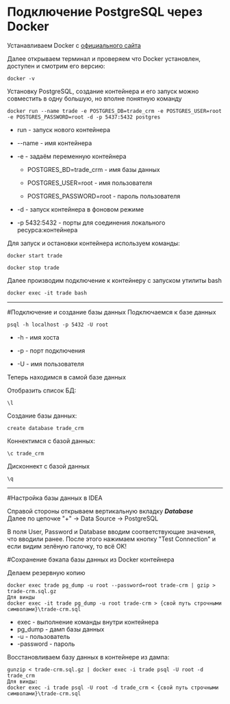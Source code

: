# Подключение PostgreSQL через Docker

Устанавливаем Docker с [официального сайта](https://docs.docker.com/get-docker/) 

Далее открываем терминал и проверяем что Docker установлен, доступен и смотрим его версию: 
```
docker -v
```

Установку PostgreSQL, создание контейнера и его запуск можно совместить в одну большую, но вполне понятную команду
```
docker run --name trade -e POSTGRES_DB=trade_crm -e POSTGRES_USER=root -e POSTGRES_PASSWORD=root -d -p 5437:5432 postgres
```

- run - запуск нового контейнера

- --name - имя контейнера

- -e - задаём переменную контейнера

    - POSTGRES_BD=trade_crm - имя базы данных
    
    - POSTGRES_USER=root - имя пользователя
    
    - POSTGRES_PASSWORD=root - пароль пользователя

- -d - запуск контейнера в фоновом режиме

- -p 5432:5432 - порты для соединения локального ресурса:контейнера

Для запуск и остановки контейнера используем команды:

```
docker start trade

docker stop trade
```
Далее производим подключение к контейнеру с запуском утилиты bash
```
docker exec -it trade bash
```
---
#Подключение и создание базы данных
Подключаемся к базе данных

```
psql -h localhost -p 5432 -U root
```
- -h - имя хоста

- -p - порт подключения

- -U - имя пользователя
	
Теперь находимся в самой базе данных

Отобразить список БД:
```
\l
```

Создание базы данных:

```
create database trade_crm
```

Коннектимся с базой данных:

```
\c trade_crm
```

Дисконнект с базой данных

```
\q
```
--------------
#Настройка базы данных в IDEA

Справой стороны открываем вертикальную вкладку ***Database***<br/>
Далее по цепочке "+" -> Data Source -> PostgreSQL

В поля User, Password и Database вводим соответствующие значения, что вводили ранее. После этого нажимаем кнопку "Test Connection" и если видим зелёную галочку, то всё OK! 

#Сохранение бэкапа базы данных из Docker контейнера

Делаем резервную копию 
```
docker exec trade pg_dump -u root --password=root trade-crm | gzip > trade-crm.sql.gz
Для винды
docker exec -it trade pg_dump -u root trade-crm > {свой путь строчными символами}\trade-crm.sql
```
- exec - выполнение команды внутри контейнера
- pg_dump - дамп базы данных
- -u - пользователь
- -password - пароль

Восстановливаем базу данных в контейнере из дампа:
```
gunzip < trade-crm.sql.gz | docker exec -i trade psql -U root -d trade_crm
Для винды:
docker exec -i trade psql -U root -d trade_crm < {свой путь строчными символами}\trade-crm.sql
```